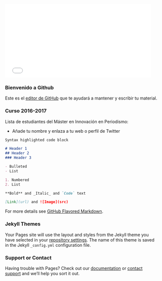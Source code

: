 <iframe src="//giphy.com/embed/o7oGPYWTS4LGU?html5=true" width="480" height="241" frameBorder="0" class="giphy-embed" allowFullScreen></iframe><p>

### Bienvenido a Github

Este es el [editor de GitHub](https://github.com/alumnimip/hola-mundo/edit/master/README.md) que te ayudará a mantener y escribir tu material. 

### Curso 2016-2017

Lista de estudiantes del Máster en Innovación en Periodismo:
- Añade tu nombre y enlaza a tu web o perfil de Twitter


```markdown
Syntax highlighted code block

# Header 1
## Header 2
### Header 3

- Bulleted
- List

1. Numbered
2. List

**Bold** and _Italic_ and `Code` text

[Link](url) and ![Image](src)
```

For more details see [GitHub Flavored Markdown](https://guides.github.com/features/mastering-markdown/).

### Jekyll Themes

Your Pages site will use the layout and styles from the Jekyll theme you have selected in your [repository settings](https://github.com/alumnimip/hola-mundo/settings). The name of this theme is saved in the Jekyll `_config.yml` configuration file.

### Support or Contact

Having trouble with Pages? Check out our [documentation](https://help.github.com/categories/github-pages-basics/) or [contact support](https://github.com/contact) and we’ll help you sort it out.

